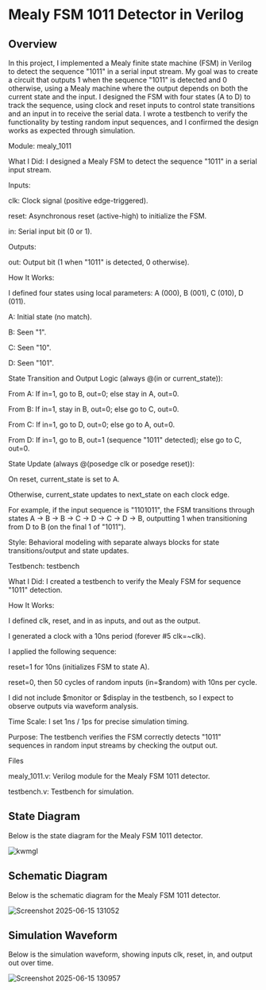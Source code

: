 # Mealy FSM 1011 Detector in Verilog

## Overview

In this project, I implemented a Mealy finite state machine (FSM) in Verilog to detect the sequence "1011" in a serial input stream. My goal was to create a circuit that outputs 1 when the sequence "1011" is detected and 0 otherwise, using a Mealy machine where the output depends on both the current state and the input. I designed the FSM with four states (A to D) to track the sequence, using clock and reset inputs to control state transitions and an input in to receive the serial data. I wrote a testbench to verify the functionality by testing random input sequences, and I confirmed the design works as expected through simulation.

Module: mealy_1011





What I Did: I designed a Mealy FSM to detect the sequence "1011" in a serial input stream.



Inputs:





clk: Clock signal (positive edge-triggered).



reset: Asynchronous reset (active-high) to initialize the FSM.



in: Serial input bit (0 or 1).



Outputs:





out: Output bit (1 when "1011" is detected, 0 otherwise).



How It Works:





I defined four states using local parameters: A (000), B (001), C (010), D (011).





A: Initial state (no match).



B: Seen "1".



C: Seen "10".



D: Seen "101".



State Transition and Output Logic (always @(in or current_state)):





From A: If in=1, go to B, out=0; else stay in A, out=0.



From B: If in=1, stay in B, out=0; else go to C, out=0.



From C: If in=1, go to D, out=0; else go to A, out=0.



From D: If in=1, go to B, out=1 (sequence "1011" detected); else go to C, out=0.



State Update (always @(posedge clk or posedge reset)):





On reset, current_state is set to A.



Otherwise, current_state updates to next_state on each clock edge.



For example, if the input sequence is "1101011", the FSM transitions through states A → B → B → C → D → C → D → B, outputting 1 when transitioning from D to B (on the final 1 of "1011").



Style: Behavioral modeling with separate always blocks for state transitions/output and state updates.

Testbench: testbench





What I Did: I created a testbench to verify the Mealy FSM for sequence "1011" detection.



How It Works:





I defined clk, reset, and in as inputs, and out as the output.



I generated a clock with a 10ns period (forever #5 clk=~clk).



I applied the following sequence:





reset=1 for 10ns (initializes FSM to state A).



reset=0, then 50 cycles of random inputs (in=$random) with 10ns per cycle.



I did not include $monitor or $display in the testbench, so I expect to observe outputs via waveform analysis.



Time Scale: I set 1ns / 1ps for precise simulation timing.



Purpose: The testbench verifies the FSM correctly detects "1011" sequences in random input streams by checking the output out.

Files





mealy_1011.v: Verilog module for the Mealy FSM 1011 detector.



testbench.v: Testbench for simulation.

## State Diagram

Below is the state diagram for the Mealy FSM 1011 detector.

![kwmgI](https://github.com/user-attachments/assets/d2eeecf3-891a-4741-9ea0-6ce7b6b3601a)


## Schematic Diagram

Below is the schematic diagram for the Mealy FSM 1011 detector.

![Screenshot 2025-06-15 131052](https://github.com/user-attachments/assets/089babbb-d7ce-4ee9-9c96-88c82a8df9b1)


## Simulation Waveform

Below is the simulation waveform, showing inputs clk, reset, in, and output out over time.

![Screenshot 2025-06-15 130957](https://github.com/user-attachments/assets/76aad6d8-9ca8-4b88-8933-0d84489fbb8e)
